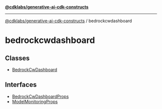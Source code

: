 [**@cdklabs/generative-ai-cdk-constructs**](../../../README.md)

***

[@cdklabs/generative-ai-cdk-constructs](../../../README.md) / bedrockcwdashboard

# bedrockcwdashboard

## Classes

- [BedrockCwDashboard](classes/BedrockCwDashboard.md)

## Interfaces

- [BedrockCwDashboardProps](interfaces/BedrockCwDashboardProps.md)
- [ModelMonitoringProps](interfaces/ModelMonitoringProps.md)
